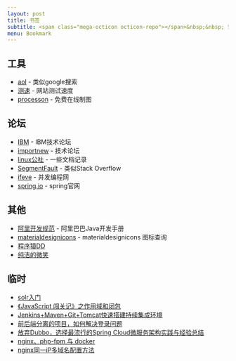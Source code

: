 ```yaml
---
layout: post
title: 书签
subtitle: <span class="mega-octicon octicon-repo"></span>&nbsp;&nbsp; 记录常用的组件 - 工具 - 网站
menu: Bookmark
---
```


## 工具
- [aol](https://www.aol.com/) - 类似google搜索
- [测速](https://www.17ce.com/) - 网站测试速度
- [processon](https://www.processon.com/) - 免费在线制图


## 论坛
- [IBM](https://www.ibm.com/developerworks/cn/opensource/) - IBM技术论坛
- [importnew](http://www.importnew.com/) - 技术论坛
- [linux公社](https://linux.linuxidc.com/) - 一些文档记录
- [SegmentFault](https://segmentfault.com/) - 类似Stack Overflow
- [ifeve](http://ifeve.com/) - 并发编程网
- [spring.io](https://spring.io/) - spring官网


## 其他
- [阿里开发规范](http://kangroo.gitee.io/ajcg/#/table-ddl) - 阿里巴巴Java开发手册
- [materialdesignicons](https://materialdesignicons.com/) - materialdesignicons 图标查询
- [程序猿DD](http://blog.didispace.com/)
- [纯洁的微笑](http://www.ityouknow.com/) 


## 临时
- [solr入门](http://blog.csdn.net/hong0220/article/details/51066908)
- [《JavaScript 闯关记》之作用域和闭包](https://segmentfault.com/a/1190000007791657)
- [Jenkins+Maven+Git+Tomcat快速搭建持续集成环境](http://blog.csdn.net/javahighness/article/details/52641694)
- [前后端分离的项目，如何解决登录问题](https://my.oschina.net/liuyuantao/blog/875868)
- [放弃Dubbo，选择最流行的Spring Cloud微服务架构实践与经验总结](https://my.oschina.net/u/3677020/blog/1570248)
- [nginx、php-fpm 与 docker](https://segmentfault.com/a/1190000007056245)
- [nginx同一iP多域名配置方法](http://www.cnblogs.com/freespider/p/4684586.html)

